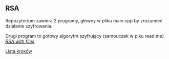 ## RSA
<p>Repozytorium zawiera 2 programy, główny w pliku main.cpp by zrozumieć działanie szyfrowania.</p>
<p>
Drugi program to gotowy algorytm szyfrujący (samouczek w piku read.me) <i><a href="./RSA with files">RSA with files</a></i> </p>
<a href="https://informacja.github.io/RSA/"> Lista kroków </a>
